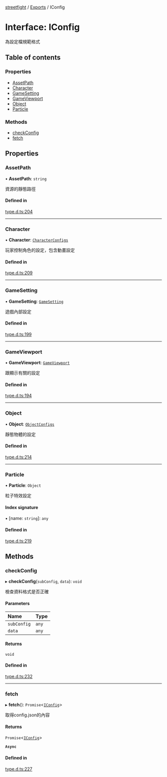 [streetfight](../README.md) / [Exports](../modules.md) / IConfig

# Interface: IConfig

為設定檔規範格式

## Table of contents

### Properties

- [AssetPath](IConfig.md#assetpath)
- [Character](IConfig.md#character)
- [GameSetting](IConfig.md#gamesetting)
- [GameViewport](IConfig.md#gameviewport)
- [Object](IConfig.md#object)
- [Particle](IConfig.md#particle)

### Methods

- [checkConfig](IConfig.md#checkconfig)
- [fetch](IConfig.md#fetch)

## Properties

### AssetPath

• **AssetPath**: `string`

資源的靜態路徑

#### Defined in

[type.d.ts:204](https://github.com/yan-930521/yan-930521.github.io/blob/b3ead09/src/type.d.ts#L204)

___

### Character

• **Character**: [`CharacterConfigs`](CONFIG.CharacterConfigs.md)

玩家控制角色的設定，包含動畫設定

#### Defined in

[type.d.ts:209](https://github.com/yan-930521/yan-930521.github.io/blob/b3ead09/src/type.d.ts#L209)

___

### GameSetting

• **GameSetting**: [`GameSetting`](CONFIG.GameSetting.md)

遊戲內部設定

#### Defined in

[type.d.ts:199](https://github.com/yan-930521/yan-930521.github.io/blob/b3ead09/src/type.d.ts#L199)

___

### GameViewport

• **GameViewport**: [`GameViewport`](CONFIG.GameViewport.md)

跟顯示有關的設定

#### Defined in

[type.d.ts:194](https://github.com/yan-930521/yan-930521.github.io/blob/b3ead09/src/type.d.ts#L194)

___

### Object

• **Object**: [`ObjectConfigs`](CONFIG.ObjectConfigs.md)

靜態物體的設定

#### Defined in

[type.d.ts:214](https://github.com/yan-930521/yan-930521.github.io/blob/b3ead09/src/type.d.ts#L214)

___

### Particle

• **Particle**: `Object`

粒子特效設定

#### Index signature

▪ [name: `string`]: `any`

#### Defined in

[type.d.ts:219](https://github.com/yan-930521/yan-930521.github.io/blob/b3ead09/src/type.d.ts#L219)

## Methods

### checkConfig

▸ **checkConfig**(`subConfig`, `data`): `void`

檢查資料格式是否正確

#### Parameters

| Name | Type |
| :------ | :------ |
| `subConfig` | `any` |
| `data` | `any` |

#### Returns

`void`

#### Defined in

[type.d.ts:232](https://github.com/yan-930521/yan-930521.github.io/blob/b3ead09/src/type.d.ts#L232)

___

### fetch

▸ **fetch**(): `Promise`\<[`IConfig`](IConfig.md)\>

取得config.json的內容

#### Returns

`Promise`\<[`IConfig`](IConfig.md)\>

**`Async`**

#### Defined in

[type.d.ts:227](https://github.com/yan-930521/yan-930521.github.io/blob/b3ead09/src/type.d.ts#L227)
